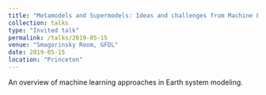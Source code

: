 ```yaml
---
title: "Metamodels and Supermodels: Ideas and challenges from Machine Learning for Earth System Science"
collection: talks
type: "Invited talk"
permalink: /talks/2019-05-15
venue: "Smagorinsky Room, GFDL"
date: 2019-05-15
location: "Princeton"
---
```


An overview of machine learning approaches in Earth system modeling.


